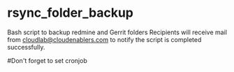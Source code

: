 # rsync_folder_backup
Bash script to backup redmine and Gerrit folders
Recipients will receive mail from cloudlab@cloudenablers.com to notify the script is completed successfully.

#Don't forget to set cronjob
